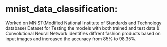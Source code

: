 # mnist_data_classification:

Worked on MNIST(Modified National Institute of Standards and Technology database) Dataset for Testing the models with both trained and test data \& Convolutional Neural Network identifies diffrent fashion products based on input images and increased the accuracy from 85\% to 98.35\%.
